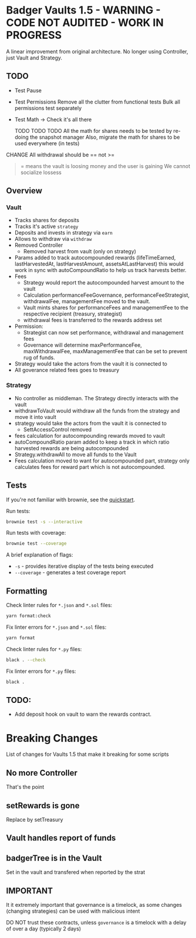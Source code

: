 # Badger Vaults 1.5 - WARNING - CODE NOT AUDITED - WORK IN PROGRESS

A linear improvement from original architecture. No longer using Controller, just Vault and Strategy.

## TODO

- Test Pause
- Test Permissions
  Remove all the clutter from functional tests
  Bulk all permissions test separately

- Test Math
  -> Check it's all there

  TODO TODO TODO
  All the math for shares needs to be tested by re-doing the snapshot manager
  Also, migrate the math for shares to be used everywhere (in tests)

CHANGE
All withdrawal should be == not >=

> = means the vault is loosing money and the user is gaining
> We cannot socialize lossess

## Overview

### Vault

- Tracks shares for deposits
- Tracks it's active `strategy`
- Deposits and invests in strategy via `earn`
- Allows to withdraw via `withdraw`
- Removed Controller
  - Removed harvest from vault (only on strategy)
- Params added to track autocompounded rewards (lifeTimeEarned, lastHarvestedAt, lastHarvestAmount, assetsAtLastHarvest)
  this would work in sync with autoCompoundRatio to help us track harvests better.
- Fees
  - Strategy would report the autocompounded harvest amount to the vault
  - Calculation performanceFeeGovernance, performanceFeeStrategist, withdrawalFee, managementFee moved to the vault.
  - Vault mints shares for performanceFees and managementFee to the respective recipient (treasury, strategist)
  - withdrawal fees is transferred to the rewards address set
- Permission:
  - Strategist can now set performance, withdrawal and management fees
  - Governance will determine maxPerformanceFee, maxWithdrawalFee, maxManagementFee that can be set to prevent rug of funds.
- Strategy would take the actors from the vault it is connected to
- All goverance related fees goes to treasury

### Strategy

- No controller as middleman. The Strategy directly interacts with the vault
- withdrawToVault would withdraw all the funds from the strategy and move it into vault
- strategy would take the actors from the vault it is connected to
  - SettAccessControl removed
- fees calculation for autocompounding rewards moved to vault
- autoCompoundRatio param added to keep a track in which ratio harvested rewards are being autocompounded
- Strategy.withdrawAll to move all funds to the Vault
- Fees calculation moved to want for autocompounded part, strategy only calculates fees for reward part which is not autocompounded.

## Tests

If you're not familiar with brownie, see the [quickstart](https://eth-brownie.readthedocs.io/en/stable/quickstart.html).

Run tests:

```bash
brownie test -s --interactive
```

Run tests with coverage:

```bash
brownie test --coverage
```

A brief explanation of flags:

- `-s` - provides iterative display of the tests being executed
- `--coverage` - generates a test coverage report

## Formatting

Check linter rules for `*.json` and `*.sol` files:

```bash
yarn format:check
```

Fix linter errors for `*.json` and `*.sol` files:

```bash
yarn format
```

Check linter rules for `*.py` files:

```bash
black . --check
```

Fix linter errors for `*.py` files:

```bash
black .
```

## TODO:

- Add deposit hook on vault to warn the rewards contract.



# Breaking Changes

List of changes for Vaults 1.5 that make it breaking for some scripts

## No more Controller
That's the point

## setRewards is gone
Replace by setTreasury

## Vault handles report of funds

## badgerTree is in the Vault
Set in the vault and transfered when reported by the strat



## IMPORTANT

It it extremely important that governance is a timelock, as some changes (changing strategies) can be used with malicious intent

DO NOT trust these contracts, unless `governance` is a timelock with a delay of over a day (typically 2 days)